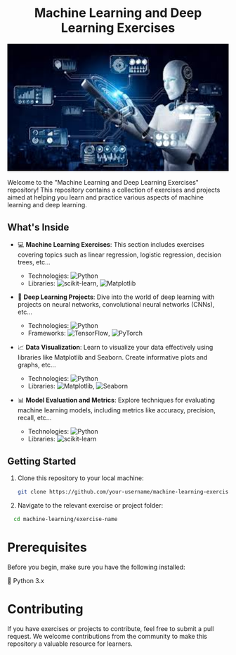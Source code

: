 <h1 align="center">Machine Learning and Deep Learning Exercises</h1>
<p align="center">
  <img src="https://github.com/AlejandroDavidArzolaSaavedra/machine_learning/blob/main/machine_learning.jpg" alt="Machine Learning" width="800">
</p>

Welcome to the "Machine Learning and Deep Learning Exercises" repository! This repository contains a collection of exercises and projects aimed at helping you learn and practice various aspects of machine learning and deep learning.

## What's Inside

- :computer: **Machine Learning Exercises**: This section includes exercises covering topics such as linear regression, logistic regression, decision trees, etc... 
  - Technologies: ![Python](https://img.shields.io/badge/Python-3.x-blue?style=flat-square&logo=python)
  - Libraries: ![scikit-learn](https://img.shields.io/badge/scikit--learn-Latest-orange?style=flat-square&logo=scikit-learn), ![Matplotlib](https://img.shields.io/badge/Matplotlib-Latest-red?style=flat-square&logo=matplotlib)

- :brain: **Deep Learning Projects**: Dive into the world of deep learning with projects on neural networks, convolutional neural networks (CNNs), etc...
  - Technologies: ![Python](https://img.shields.io/badge/Python-3.x-blue?style=flat-square&logo=python)
  - Frameworks: ![TensorFlow](https://img.shields.io/badge/TensorFlow-Latest-orange?style=flat-square&logo=tensorflow), ![PyTorch](https://img.shields.io/badge/PyTorch-Latest-red?style=flat-square&logo=pytorch)

- :chart_with_upwards_trend: **Data Visualization**: Learn to visualize your data effectively using libraries like Matplotlib and Seaborn. Create informative plots and graphs, etc...
  - Technologies: ![Python](https://img.shields.io/badge/Python-3.x-blue?style=flat-square&logo=python)
  - Libraries: ![Matplotlib](https://img.shields.io/badge/Matplotlib-Latest-red?style=flat-square&logo=matplotlib), ![Seaborn](https://img.shields.io/badge/Seaborn-Latest-blue?style=flat-square&logo=python)

- :bar_chart: **Model Evaluation and Metrics**: Explore techniques for evaluating machine learning models, including metrics like accuracy, precision, recall, etc...
  - Technologies: ![Python](https://img.shields.io/badge/Python-3.x-blue?style=flat-square&logo=python)
  - Libraries: ![scikit-learn](https://img.shields.io/badge/scikit--learn-Latest-orange?style=flat-square&logo=scikit-learn)

## Getting Started

1. Clone this repository to your local machine:

   ```bash
   git clone https://github.com/your-username/machine-learning-exercises.git
   ```

2. Navigate to the relevant exercise or project folder:
  ```bash
    cd machine-learning/exercise-name
  ```

# Prerequisites

Before you begin, make sure you have the following installed:

:snake: Python 3.x

# Contributing
If you have exercises or projects to contribute, feel free to submit a pull request. We welcome contributions from the community to make this repository a valuable resource for learners.
